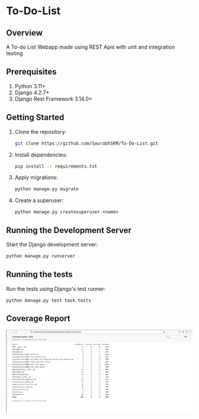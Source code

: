 # To-Do-List

## Overview

A To-do List Webapp made using REST Apis with unit and integration testing 

## Prerequisites

1. Python 3.11+
2. Django 4.2.7+
3. Django Rest Framework 3.14.0+


## Getting Started

1. Clone the repository:

    ```bash
    git clone https://github.com/SaurabhSKM/To-Do-List.git
    ```

2. Install dependencies:

    ```bash
    pip install -r requirements.txt
    ```

3. Apply migrations:

    ```bash
    python manage.py migrate
    ```
4. Create a superuser:

    ```
    python manage.py createsuperuser <name>
    ```
## Running the Development Server

Start the Django development server:

```bash
python manage.py runserver
```

## Running the tests

Run the tests using Django's test runner:
```
python manage.py test task.tests
```  
## Coverage Report

![Coverage Report](coverage_report.png)



